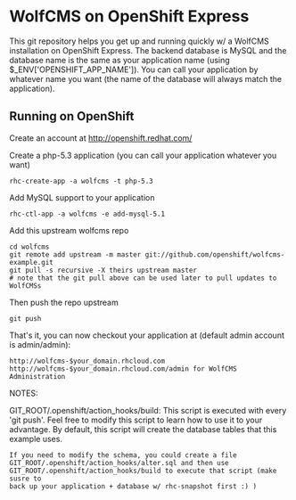 WolfCMS on OpenShift Express
============================

This git repository helps you get up and running quickly w/ a WolfCMS installation
on OpenShift Express.  The backend database is MySQL and the database name is the 
same as your application name (using $_ENV['OPENSHIFT_APP_NAME']).  You can call
your application by whatever name you want (the name of the database will always
match the application).


Running on OpenShift
----------------------------

Create an account at http://openshift.redhat.com/

Create a php-5.3 application (you can call your application whatever you want)

    rhc-create-app -a wolfcms -t php-5.3

Add MySQL support to your application

    rhc-ctl-app -a wolfcms -e add-mysql-5.1

Add this upstream wolfcms repo

    cd wolfcms
    git remote add upstream -m master git://github.com/openshift/wolfcms-example.git
    git pull -s recursive -X theirs upstream master
    # note that the git pull above can be used later to pull updates to WolfCMSs
    
Then push the repo upstream

    git push

That's it, you can now checkout your application at (default admin account is admin/admin):

    http://wolfcms-$your_domain.rhcloud.com
    http://wolfcms-$your_domain.rhcloud.com/admin for WolfCMS Administration



NOTES:

GIT_ROOT/.openshift/action_hooks/build:
    This script is executed with every 'git push'.  Feel free to modify this script
    to learn how to use it to your advantage.  By default, this script will create
    the database tables that this example uses.

    If you need to modify the schema, you could create a file 
    GIT_ROOT/.openshift/action_hooks/alter.sql and then use
    GIT_ROOT/.openshift/action_hooks/build to execute that script (make susre to
    back up your application + database w/ rhc-snapshot first :) )

